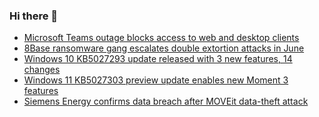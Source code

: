 ### Hi there 👋

<!--START_SECTION:feed-->
* [Microsoft Teams outage blocks access to web and desktop clients](https://www.bleepingcomputer.com/news/microsoft/microsoft-teams-outage-blocks-access-to-web-and-desktop-clients/)
* [8Base ransomware gang escalates double extortion attacks in June](https://www.bleepingcomputer.com/news/security/8base-ransomware-gang-escalates-double-extortion-attacks-in-june/)
* [Windows 10 KB5027293 update released with 3 new features, 14 changes](https://www.bleepingcomputer.com/news/microsoft/windows-10-kb5027293-update-released-with-3-new-features-14-changes/)
* [Windows 11 KB5027303 preview update enables new Moment 3 features](https://www.bleepingcomputer.com/news/microsoft/windows-11-kb5027303-preview-update-enables-new-moment-3-features/)
* [Siemens Energy confirms data breach after MOVEit data-theft attack](https://www.bleepingcomputer.com/news/security/siemens-energy-confirms-data-breach-after-moveit-data-theft-attack/)
<!--END_SECTION:feed-->

<!--
**frankenk/frankenk** is a ✨ _special_ ✨ repository because its `README.md` (this file) appears on your GitHub profile.

Here are some ideas to get you started:

- 🔭 I’m currently working on ...
- 🌱 I’m currently learning ...
- 👯 I’m looking to collaborate on ...
- 🤔 I’m looking for help with ...
- 💬 Ask me about ...
- 📫 How to reach me: ...
- 😄 Pronouns: ...
- ⚡ Fun fact: ...
-->



